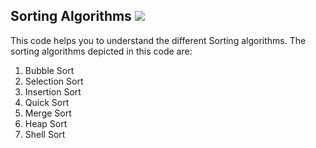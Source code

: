 ## Sorting Algorithms [![](https://img.shields.io/badge/Halil-UĞUR-brightgreen.svg?colorB=ff0000)](https://ugurhalil.com)
This code helps you to understand the different Sorting algorithms. The sorting algorithms depicted in this code are:
1) Bubble Sort
2) Selection Sort
3) Insertion Sort
4) Quick Sort
5) Merge Sort
6) Heap Sort
7) Shell Sort
